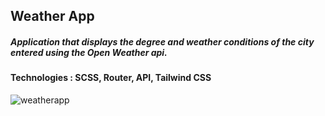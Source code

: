 ## Weather App

##### Application that displays the degree and weather conditions of the city entered using the Open Weather api.

#### Technologies : SCSS, Router, API, Tailwind CSS

![weatherapp](https://user-images.githubusercontent.com/58493357/175193669-bf4b5418-6fca-4cde-8242-a781f3bdfa6e.png)
